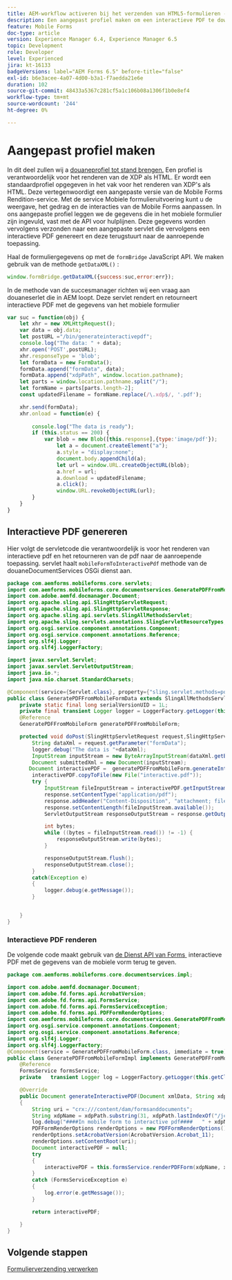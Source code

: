 ```yaml
---
title: AEM-workflow activeren bij het verzenden van HTML5-formulieren - Aangepast profiel maken
description: Een aangepast profiel maken om een interactieve PDF te downloaden met de gegevens van het gedeeltelijk gevulde HTML5-formulier
feature: Mobile Forms
doc-type: article
version: Experience Manager 6.4, Experience Manager 6.5
topic: Development
role: Developer
level: Experienced
jira: kt-16133
badgeVersions: label="AEM Forms 6.5" before-title="false"
exl-id: b6e3acee-4a07-4d00-b3a1-f7aedda21e6e
duration: 102
source-git-commit: 48433a5367c281cf5a1c106b08a1306f1b0e8ef4
workflow-type: tm+mt
source-wordcount: '244'
ht-degree: 0%

---
```


# Aangepast profiel maken

In dit deel zullen wij a [&#x200B; douaneprofiel tot stand brengen.](https://helpx.adobe.com/livecycle/help/mobile-forms/creating-profile.html) Een profiel is verantwoordelijk voor het renderen van de XDP als HTML. Er wordt een standaardprofiel opgegeven in het vak voor het renderen van XDP&#39;s als HTML. Deze vertegenwoordigt een aangepaste versie van de Mobile Forms Rendition-service. Met de service Mobiele formulieruitvoering kunt u de weergave, het gedrag en de interacties van de Mobile Forms aanpassen. In ons aangepaste profiel leggen we de gegevens die in het mobiele formulier zijn ingevuld, vast met de API voor hulplijnen. Deze gegevens worden vervolgens verzonden naar een aangepaste servlet die vervolgens een interactieve PDF genereert en deze terugstuurt naar de aanroepende toepassing.

Haal de formuliergegevens op met de `formBridge` JavaScript API. We maken gebruik van de methode `getDataXML()` :

```javascript
window.formBridge.getDataXML({success:suc,error:err});
```

In de methode van de succesmanager richten wij een vraag aan douaneserlet die in AEM loopt. Deze servlet rendert en retourneert interactieve PDF met de gegevens van het mobiele formulier

```javascript
var suc = function(obj) {
    let xhr = new XMLHttpRequest();
    var data = obj.data;
    let postURL ="/bin/generateinteractivepdf";
    console.log("The data: " + data);
    xhr.open('POST',postURL);
    xhr.responseType = 'blob';
    let formData = new FormData();
    formData.append("formData", data);
    formData.append("xdpPath", window.location.pathname);
    let parts = window.location.pathname.split("/");
    let formName = parts[parts.length-2];
    const updatedFilename = formName.replace(/\.xdp$/, '.pdf');

    xhr.send(formData);
    xhr.onload = function(e) {
        
        console.log("The data is ready");
        if (this.status == 200) {
            var blob = new Blob([this.response],{type:'image/pdf'});
                let a = document.createElement("a");
                a.style = "display:none";
                document.body.appendChild(a);
                let url = window.URL.createObjectURL(blob);
                a.href = url;
                a.download = updatedFilename;
                a.click();
                window.URL.revokeObjectURL(url);
        }
    }
}
```

## Interactieve PDF genereren

Hier volgt de servletcode die verantwoordelijk is voor het renderen van interactieve pdf en het retourneren van de pdf naar de aanroepende toepassing. servlet haalt `mobileFormToInteractivePdf` methode van de douaneDocumentServices OSGi dienst aan.

```java
package com.aemforms.mobileforms.core.servlets;
import com.aemforms.mobileforms.core.documentservices.GeneratePDFFromMobileForm;
import com.adobe.aemfd.docmanager.Document;
import org.apache.sling.api.SlingHttpServletRequest;
import org.apache.sling.api.SlingHttpServletResponse;
import org.apache.sling.api.servlets.SlingAllMethodsServlet;
import org.apache.sling.servlets.annotations.SlingServletResourceTypes;
import org.osgi.service.component.annotations.Component;
import org.osgi.service.component.annotations.Reference;
import org.slf4j.Logger;
import org.slf4j.LoggerFactory;

import javax.servlet.Servlet;
import javax.servlet.ServletOutputStream;
import java.io.*;
import java.nio.charset.StandardCharsets;

@Component(service={Servlet.class}, property={"sling.servlet.methods=post", "sling.servlet.paths=/bin/generateInteractivePDF"})
public class GeneratePDFFromMobileFormData extends SlingAllMethodsServlet implements Serializable {
    private static final long serialVersionUID = 1L;
    private final transient Logger logger = LoggerFactory.getLogger(this.getClass());
    @Reference
    GeneratePDFFromMobileForm generatePDFFromMobileForm;

    protected void doPost(SlingHttpServletRequest request,SlingHttpServletResponse response) throws IOException {
        String dataXml = request.getParameter("formData");
        logger.debug("The data is "+dataXml);
        InputStream inputStream = new ByteArrayInputStream(dataXml.getBytes(StandardCharsets.UTF_8));
        Document submittedXml = new Document(inputStream);
       Document interactivePDF =  generatePDFFromMobileForm.generateInteractivePDF(submittedXml,request.getParameter("xdpPath"));
        interactivePDF.copyToFile(new File("interactive.pdf"));
        try {
            InputStream fileInputStream = interactivePDF.getInputStream();
            response.setContentType("application/pdf");
            response.addHeader("Content-Disposition", "attachment; filename=AemFormsRocks.pdf");
            response.setContentLength(fileInputStream.available());
            ServletOutputStream responseOutputStream = response.getOutputStream();

            int bytes;
            while ((bytes = fileInputStream.read()) != -1) {
                responseOutputStream.write(bytes);
            }

            responseOutputStream.flush();
            responseOutputStream.close();
        }
        catch(Exception e)
        {
            logger.debug(e.getMessage());
        }


    }
}
```

### Interactieve PDF renderen

De volgende code maakt gebruik van [&#x200B; de Dienst API van Forms &#x200B;](https://helpx.adobe.com/nl/aem-forms/6/javadocs/com/adobe/fd/forms/api/FormsService.html) interactieve PDF met de gegevens van de mobiele vorm terug te geven.

```java
package com.aemforms.mobileforms.core.documentservices.impl;

import com.adobe.aemfd.docmanager.Document;
import com.adobe.fd.forms.api.AcrobatVersion;
import com.adobe.fd.forms.api.FormsService;
import com.adobe.fd.forms.api.FormsServiceException;
import com.adobe.fd.forms.api.PDFFormRenderOptions;
import com.aemforms.mobileforms.core.documentservices.GeneratePDFFromMobileForm;
import org.osgi.service.component.annotations.Component;
import org.osgi.service.component.annotations.Reference;
import org.slf4j.Logger;
import org.slf4j.LoggerFactory;
@Component(service = GeneratePDFFromMobileForm.class, immediate = true)
public class GeneratePDFFromMobileFormImpl implements GeneratePDFFromMobileForm {
    @Reference
    FormsService formsService;
    private   transient Logger log = LoggerFactory.getLogger(this.getClass());

    @Override
    public Document generateInteractivePDF(Document xmlData, String xdpPath)
    {
        String uri = "crx:///content/dam/formsanddocuments";
        String xdpName = xdpPath.substring(31, xdpPath.lastIndexOf("/jcr:content"));
        log.debug("####In mobile form to interactive pdf####   " + xdpName);
        PDFFormRenderOptions renderOptions = new PDFFormRenderOptions();
        renderOptions.setAcrobatVersion(AcrobatVersion.Acrobat_11);
        renderOptions.setContentRoot(uri);
        Document interactivePDF = null;
        try
        {
            interactivePDF = this.formsService.renderPDFForm(xdpName, xmlData, renderOptions);
        }
        catch (FormsServiceException e)
        {
            log.error(e.getMessage());
        }

        return interactivePDF;

    }
}
```

## Volgende stappen

[Formulierverzending verwerken](./handle-form-submission.md)

